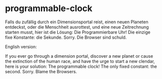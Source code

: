 # programmable-clock

Falls du zufällig durch ein Dimensionsportal reist, einen neuen Planeten entdeckst, oder die Menschheit ausrottest, und eine neue Zeitrechnung starten musst, hier ist die Lösung: Die Programmierbare Uhr! Die einzige fixe Konstante: die Sekunde. Sorry. Die Browser sind schuld.

English version:

If you ever go through a dimension portal, discover a new planet or cause the extinction of the human race, and have the urge to start a new clendar, here is your solution: The programmable clock! The only fixed constant: the second. Sorry. Blame the Browsers.
